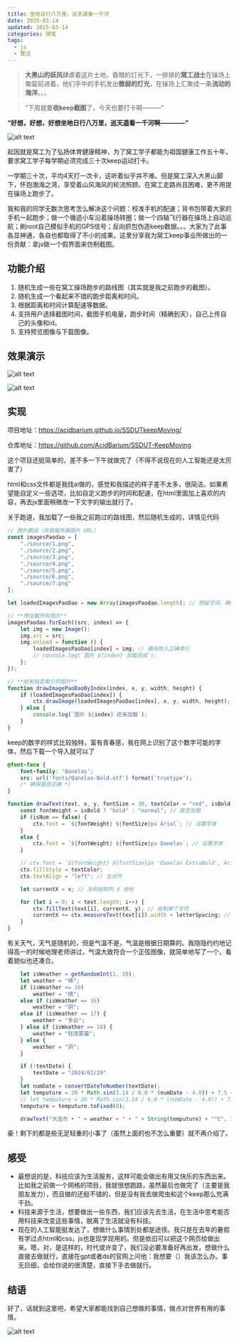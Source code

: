 ```yaml
---
title: 坐地日行八万里，巡天遥看一千河
date: 2025-03-14
updated: 2025-03-14
categories: 随笔
tags:
  - js
  - 整活
---
```



>**大黑山的妖风**肆虐着这片土地，昏暗的灯光下，一排排的**窝工战士**在操场上匍匐前进着，他们手中的手机发出**微弱的灯光**，在操场上汇聚成一条**流动的海洋**。。。

>“下周就要**收keep截图**了，今天也要打卡啊———”

**“好想，好想，好想坐地日行八万里，巡天遥看一千河啊————”**

![alt text](https://acidbarium.github.io/img/SSDUTzhanshi.jpg)

<!-- more -->

起因就是窝工为了弘扬体育健康精神，为了窝工学子都能为祖国健康工作五十年，要求窝工学子每学期必须完成三十次keep运动打卡。

一学期三十次，平均4天打一次卡，这听着似乎并不难。但是窝工深入大黑山脚下，怀抱渤海之湾，享受着山风海风的轮流照顾。在窝工走路尚且困难，更不用提在操场上跑步了。

我和我的同学无数次思考怎么解决这个问题：校准手机的配速；背书包带着大家的手机一起跑步；做一个循迹小车沿着操场转圈；做一个四轴飞行器在操场上自动巡航；刷root自己模拟手机的GPS信号；反向抓包伪造keep数据。。。大家为了此事各显神通，各自也都取得了不小的成果。这里分享我为窝工keep事业所做出的一份贡献：拿js做一个假界面来仿制截图。

## 功能介绍

1. 随机生成一些在窝工操场跑步的路线图（其实就是我之前跑步的截图）。
2. 随机生成一个看起来不错的跑步距离和时间。
3. 根据距离和时间计算配速等数据。
4. 支持用户选择截图时间，截图手机电量，跑步时间（精确到天），自己上传自己的头像和id。
5. 支持预览图像与下载图像。

## 效果演示

![alt text](../../public/img/Keepimage_1.png)

![alt text](../../public/img/keepImage_2.png)

## 实现

项目地址：https://acidbarium.github.io/SSDUTkeepMoving/

仓库地址：https://github.com/AcidBarium/SSDUT-KeepMoving

这个项目还挺简单的，差不多一下午就做完了（不得不说现在的人工智能还是太厉害了）

html和css文件都是我找ai做的，感觉和我描述的样子差不太多，很简洁。如果希望能自定义一些选项，比如自定义跑步的时间和配速，在html里面加上喜欢的内容，再去js里面稍微改一下文字的输出就行了。

关于跑道，我加载了一些我之前跑过的路线图，然后随机生成的，详情见代码
```js
// 图片数组（存放服务器图片 URL）
const imagesPaodao = [
    "./source/1.png",
    "./source/2.png",
    "./source/3.png",
    "./source/4.png",
    "./source/5.png",
    "./source/6.png",
    "./source/7.png"
];

let loadedImagesPaoDao = new Array(imagesPaodao.length); // 预留空间，确保索引匹配

// **预加载所有图片**
imagesPaodao.forEach((src, index) => {
    let img = new Image();
    img.src = src;
    img.onload = function () {
        loadedImagesPaoDao[index] = img; // 确保存入正确索引
        // console.log(`图片 ${index} 加载完成`);
    };
});

// **绘制指定索引的图片**
function drawImagePaoDaoByIndex(index, x, y, width, height) {
    if (loadedImagesPaoDao[index]) {
        ctx.drawImage(loadedImagesPaoDao[index], x, y, width, height);
    } else {
        console.log(`图片 ${index} 还未加载`);
    }
}
```

keep的数字的样式比较独特，富有青春感，我在网上识别了这个数字可能的字体，然后下载一个导入就可以了
```css
@font-face {
    font-family: 'Qanelas';
    src: url('fonts/Qanelas-Bold.otf') format('truetype');
    /* 确保路径正确 */
}
```

```js
function drawText(text, x, y, fontSize = 30, textColor = "red", isBold = false, letterSpacing = 0, isNum = false) {
    const fontWeight = isBold ? "bold" : "normal"; // 是否加粗
    if (isNum == false) {
        ctx.font = `${fontWeight} ${fontSize}px Arial`; // 设置字体
    }
    else {
        ctx.font = `${fontWeight} ${fontSize}px Qanelas`; // 设置字体
    }

    // ctx.font = `${fontWeight} ${fontSize}px 'Qanelas ExtraBold', Arial`; // 设定字体
    ctx.fillStyle = textColor;
    ctx.textAlign = "left"; // 左对齐

    let currentX = x; // 当前绘制的 X 坐标

    for (let i = 0; i < text.length; i++) {
        ctx.fillText(text[i], currentX, y); // 绘制单个字符
        currentX += ctx.measureText(text[i]).width + letterSpacing; // 计算下一个字符的位置
    }
}
```

有关天气，天气是随机的，但是气温不是，气温是根据日期算的。我隐隐约约地记得高一的时候地理老师讲过，气温大致符合一个正弦图像，就简单地写了一个，看着貌似也还凑合。
```js
    let isWeather = getRandomInt(1, 20);
    let weather = "晴";
    if (isWeather <= 10)
        weather = "晴";
    else if (isWeather == 16)
        weather = "阴";
    else if (isWeather == 17) {
        weather = "多云";
    } else if (isWeather == 18) {
        weather = "轻度雾霾";
    } else {
        weather = "阴";
    }

    if (!textDate) {
        textDate = "2024/02/29"
    }
    let numDate = convertDateToNumber(textDate);
    let temputure = 20 * Math.sin(3.14 / 6.0 * (numDate - 4.0)) + 7.5 + parseFloat(getRandomFloat(0, 2.5));
    // let temputure = 20 * Math.sin(3.14 / 6.0 * (numDate - 4.0)) + 7.5 ;
    temputure = temputure.toFixed(0);

    drawText("大连市 • " + weather + " • " + String(temputure) + "°C", 320, 185, 17, "grey", false, 0);   //输出跑步天气和地点
```

豪！剩下的都是些无足轻重的小事了（虽然上面的也不怎么重要）就不再介绍了。

## 感受

- 最想说的是，科技应该为生活服务，这样可能会做出有用又快乐的东西出来。比如我之前做一个网格的项目，我就很想跑路，虽然最后也做完了（主要是我朋友发力），而且做的还挺不错的，但是没有我去做爬虫和这个keep那么充满干劲。
- 科技来源于生活，想要做出一些东西，我们应该先去生活，在生活中思考能否用科技来改变这些事情，脱离了生活就没有科技。
- 现在的人工智能挺发达了，想做什么事情到处都是途径。我只是在去年的暑假有学过点html和css，js也是现学现用的。但是依旧可以把这个网页给做出来。嗯，对，是这样的，时代或许变了，我们没必要准备好再出发，想做什么直接去做就行，直接在gpt或者ds的官网上问他：我想要（）我该怎么办。事无巨细，会给你说的很清楚，直接下手去做就行。

## 结语

好了，话就到这里吧，希望大家都能找到自己想做的事情，做点对世界有用的事情。

![alt text](../../public/img/keepMovingImg_3.jpeg)